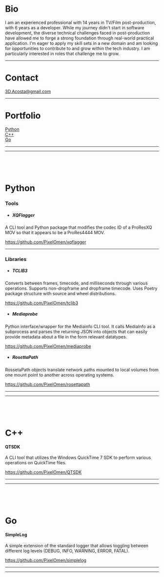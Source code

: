 # Bio

I am an experienced professional with 14 years in TV/Film post-production, with 6 years as a developer. While my journey didn't start in software development, the diverse technical challenges faced in post-production have allowed me to forge a strong foundation through real-world practical application. I'm eager to apply my skill sets in a new domain and am looking for opportunities to contribute to and grow within the tech industry. I am particularly interested in roles that challenge me to grow.

___
# Contact
3D.Acosta@gmail.com
___
# Portfolio

[Python](#python)<br>
[C++](#c)<br>
[Go](#go)<br>

<!-- [Web](#Web)<br> -->
___
___
<br>
<br>
<br>

# Python
### Tools

- ##### XQFlagger

A CLI tool and Python package that modifies the codec ID of a ProResXQ MOV so that it appears to be a ProRes4444 MOV.

https://github.com/PixelOmen/xqflagger

___
### Libraries

- ##### TCLIB3

Converts between frames, timecode, and milliseconds through various operations. Supports non-dropframe and dropframe timecode. Uses Poetry package structure with source and wheel distributions.

https://github.com/PixelOmen/tclib3

- ##### Mediaprobe

Python interface/wrapper for the Mediainfo CLI tool. It calls MediaInfo as a subprocess and parses the returning JSON into objects that can easily provide metadata about a file in the form relevant datatypes.

https://github.com/PixelOmen/mediaprobe

- ##### RosettaPath

RossetaPath objects translate network paths mounted to local volumes from one mount point to another across operating systems.

https://github.com/PixelOmen/rosettapath<br>

___
___
<br>
<br>
<br>

# C++

#### QTSDK

A CLI tool that utilizes the Windows QuickTime 7 SDK to perform various operations on QuickTime files.

https://github.com/PixelOmen/QTSDK

___
___
<br>
<br>
<br>

# Go

#### SimpleLog

A simple extension of the standard logger that allows toggling between different log levels (DEBUG, INFO, WARNING, ERROR, FATAL).

https://github.com/PixelOmen/simplelog
___
___
<br>
<br>
<br>

<!-- # Web

Coming Soon -->